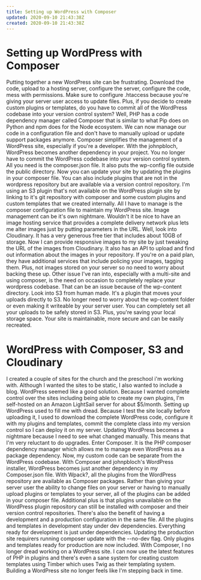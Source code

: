 ```yaml
---
title: Setting up WordPress with Composer
updated: 2020-09-10 21:43:38Z
created: 2020-09-10 21:43:38Z
---
```


# Setting up WordPress with Composer
Putting together a new WordPress site can be frustrating. Download the code, upload to a hosting server, configure the server, configure the code, mess with permissions. Make sure to configure .htaccess because you're giving your server user access to update files. Plus, if you decide to create custom plugins or templates, do you have to commit all of the WordPress codebase into your version control system?
Well, PHP has a code dependency manager called Composer that is similar to what Pip does on Python and npm does for the Node ecosystem. We can now manage our code in a configuration file and don't have to manually upload or update support packages anymore. Composer simplifies the management of a WordPress site, especially if you're a developer.
With the johnpbloch, WordPress becomes another dependency in your project. You no longer have to commit the WordPress codebase into your version control system. All you need is the composer.json file. It also puts the wp-config file outside the public directory.
Now you can update your site by updating the plugins in your composer file. You can also include plugins that are not in the wordpress repository but are available via a version control repository. I'm using an S3 plugin that's not available on the WordPress plugin site by linking to it's git repository with composer and some custom plugins and custom templates that we created internally. All I have to manage is the composer configuration file to maintain my WordPress site.
Image management can be it's own nightmare. Wouldn't it be nice to have an image hosting service that provides a complete delivery network plus lets me alter images just by putting parameters in the URL. Well, look into Cloudinary. It has a very generous free tier that includes about 10GB of storage. Now I can provide responsive images to my site by just tweaking the URL of the images from Cloudinary. It also has an API to upload and find out information about the images in your repository. If you're on a paid plan, they have additional services that include policing your images, tagging them. Plus, not images stored on your server so no need to worry about backing these up.
Other issue I've ran into, especially with a multi-site and using composer, is the need on occasion to completely replace your wordpress codebase. That can be an issue because of the wp-content directory. Look into S3 from human made. It's a plugin that moves your uploads directly to S3. No longer need to worry about the wp-content folder or even making it writeable by your server user. You can completely set all your uploads to be safely stored in S3. Plus, you're saving your local storage space. Your site is maintainable, more secure and can be easily recreated.


# WordPress with Composer, S3 and Cloudinary
I created a couple of sites for the church and the preschool i'm working with. Although I wanted the sites to be static, I also wanted to include a blog. WordPress seemed like a good solution. Because I wanted complete control over the sites including being able to create my own plugins, I'm self-hosted on an Amazon LightSail server for about $5/month. 
Setting up WordPress used to fill me with dread. Because I test the site locally before uploading it, I used to download the complete WordPress code, configure it with my plugins and templates, commit the complete class into my version control so I can deploy it on my server.
Updating WordPress becomes a nightmare because I need to see what changed manually. This means that I'm very reluctant to do upgrades.
Enter Composer. It is the PHP composer dependency manager which allows me to manage even WordPress as a package dependency. Now, my custom code can be separate from the WordPress codebase. With Composer and johnpbloch's WordPress installer, WordPress becomes just another dependency in my Composer.json file.
With Wpack?, all the plugins from the WordPress repository are available as Composer packages. Rather than giving your server user the ability to change files on your server or having to manually upload plugins or templates to your server, all of the plugins can be added in your composer file. Additional plus is that plugins unavailable on the WordPress plugin repository can still be installed with composer and their version control repositories.
There's also the benefit of having a development and a production configuration in the same file. All the plugins and templates in development stay under dev dependencies. Everything ready for development is just under dependencies. Updating the production site requirers running composer update with the --no-dev flag. Only plugins and templates ready for production are now included.
With Composer, I no longer dread working on a WordPress site. I can now use the latest features of PHP in plugins and there's even a sane system for creating custom templates using Timber which uses Twig as their templating system. Building a WordPress site no longer feels like I'm stepping back in time.

